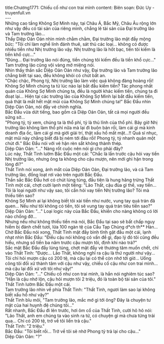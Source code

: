 title:Chương1771: Chiếu cố như con trai mình
content:
Biên soạn: Đức Uy - truyenfull.vn<br>---<br>Những cao tầng Không Sợ Minh này, tại Châu Á, Bắc Mỹ, Châu Âu rộng lớn như vậy đều có tài sản của riêng mình, chẳng lẽ tài sản của Đại trưởng lão và Tam trưởng lão...<br>Thấy Diệp Oản Oản nhìn mình chằm chằm, Đại trưởng lão mặt đầy mộng bức: "Tôi chỉ làm nghề lính đánh thuê, sát thủ các loại... không có được nhiều tiền như Nhị trưởng lão vậy. Nhị trưởng lão là hốt bạc, tiền tôi kiếm là tiền khổ cực..."<br>"Đúng... Đại trưởng lão nói đúng, tiền chúng tôi kiếm đều là tiền khổ cực..." Tam trưởng lão cũng vội vàng mở miệng nói.<br>Nhìn thấy thần sắc Diệp Oản Oản như vậy, Đại trưởng lão và Tam trưởng lão chẳng biết tại sao, đều không khỏi có chút bất an.<br>"Chậc chậc, Phong tỷ, Nhị trưởng lão làm việc quá không đàng hoàng rồi! Không Sợ Minh chúng ta từ lúc nào lại bắt đầu kiếm tiền? Tác phong nhất quán của Không Sợ Minh chúng ta, đều là người khác kiếm tiền, chúng ta đi đoạt lại... Hiện tại các trưởng lão của Không Sợ Minh lại bắt đầu kiếm tiền, quả thật là mất hết mặt mũi của Không Sợ Minh chúng ta!" Bắc Đẩu nhìn Diệp Oản Oản, nói đầy vẻ chính nghĩa.<br>Bắc Đẩu vừa dứt tiếng, bao gồm cả Diệp Oản Oản, tất cả mọi người đều sững sờ…<br>"Phong tỷ, tỷ xem, chúng ta là thổ phỉ, tỷ là thủ lĩnh của thổ phỉ. Bây giờ Nhị trưởng lão không làm thổ phỉ nữa mà lại đi buôn bán rồi, làm cái gì mà kinh doanh địa ốc, làm cái gì mà giới giải trí, thật xấu hổ mất mặt...!! Quá sỉ nhục, mặt mũi này chẳng biết đã bị ném tới đâu rồi! Phong tỷ, tỷ nhanh quản một chút đi." Bắc Đẩu nói với vẻ hận rèn sắt không thành thép.<br>Diệp Oản Oản: "..." Nàng rốt cuộc nên nói gì cho phải đây?<br>Lúc này, Thất Tinh lườm Bắc Đẩu một cái: "Chắc là lần trước cậu hỏi vay tiền Nhị trưởng lão, nhưng ông ta không cho cậu mượn, nên mới ghi hận trong lòng đi?"<br>Thất Tinh nói xong, ánh mắt của Diệp Oản Oản, Đại trưởng lão, và cả Tam trưởng lão, đồng loạt rơi vào trên người Bắc Đẩu.<br>Thần sắc Bắc Đẩu hơi có chút lúng túng, đầu tiên là hung hăng trừng Thất Tinh một cái, chợt cười lạnh một tiếng: "Lão Thất, cậu đùa gì thế, vay tiền... Tôi là loại người như vậy sao, tôi cần hỏi vay tiền Nhị trưởng lão? Tôi mà thiếu tiền sao?<br>Không Sợ Minh ai lại không biết tôi xài tiền như nước, vung tay quá trán đã quen... Nếu như tôi không có tiền, tôi sẽ vung tay quá trán tiêu tiền sao?"<br>Diệp Oản Oản: "..." Loại logic này của Bắc Đẩu, khiến cho nàng không có lời nào chống đỡ…<br>Nhưng nếu như không thiếu tiền mà nói, Bắc Đẩu tại sao sẽ bất chấp nguy hiểm bị đánh chết tươi, lừa 100 ngàn tệ của Cẩu Tạp Chủng d*ch th** Hàn…<br>Chờ Bắc Đẩu nói xong, Thất Tinh mặt đầy bình tĩnh gật đầu một cái, lạnh nhạt nhìn Bắc Đẩu: "Điều cậu nói không có vấn đề gì, đạo lý đó tôi cũng đều hiểu, nhưng số tiền ba năm trước cậu mượn tôi, định khi nào trả?"<br>Sắc mặt Bắc Đẩu đầy lúng túng, chợt mặt đầy vẻ thương tâm muốn chết, chỉ vào Thất Tinh: "Được... Lão Thất, không nghĩ ra cậu là thứ người như vậy... Tôi chỉ hỏi mượn cậu có 200 tệ, mà cậu lại có thể còn nhớ tới giờ... Uổng công tôi đối xử thành tâm với cậu như vậy, chiếu cố cậu như con trai mình... mà cậu lại đối xử với tôi như vậy!"<br>Diệp Oản Oản: "..." Chiếu cố như con trai mình, là hắn nói nghiêm túc sao?<br>"Hẳn là cậu nhớ lộn, cậu hỏi mượn tôi 2 triệu, đó là toàn bộ tài sản của tôi." Thất Tinh lườm Bắc Đẩu một cái.<br>Tam trưởng lão nhìn về phía Thất Tinh: "Thất Tinh, ngươi làm sao lại không biết xấu hổ như vậy?"<br>Thất Tinh bĩu môi, "Tam trưởng lão, mắc mớ gì tới ông? Đây là chuyện tư mật của hai huynh đệ chúng tôi..."<br>Rất nhanh, Bắc Đẩu đi lên trước, hơi ôm cổ của Thất Tinh, cười hô hô nói: "Lão Thất, anh em chúng ta vào sinh ra tử, có chuyện gì mà chưa từng trải qua... Chỉ có 200 tệ, trở về tôi liền trả cậu."<br>Thất Tinh: "2 triệu."<br>Bắc Đẩu: "Tôi biết rồi... Trở về tôi sẽ nhờ Phong tỷ trả lại cho cậu..."<br>Diệp Oản Oản: "?"